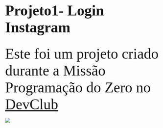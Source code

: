 <p>
<font size="16" face="Times">
<b>Projeto1- Login Instagram</b>
</font>
</p>
<br>
<font size="14" face="candara">
Este foi um projeto criado durante a Missão Programação do Zero no <a href="Https://rodolfomori.com.br/devclub">DevClub</a> 
</font>
<br>
<br>

<img src="https://github.com/pattyuryah/Projeto1-LoginInstagram/blob/master/projetinst.PNG?raw=true"/>
